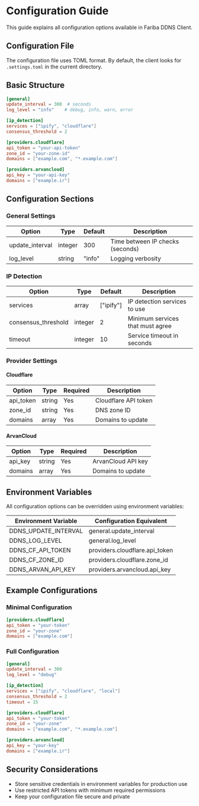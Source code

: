 # Configuration Guide

This guide explains all configuration options available in Fariba DDNS Client.

## Configuration File

The configuration file uses TOML format. By default, the client looks for `.settings.toml` in the current directory.

## Basic Structure

```toml
[general]
update_interval = 300  # seconds
log_level = "info"    # debug, info, warn, error

[ip_detection]
services = ["ipify", "cloudflare"]
consensus_threshold = 2

[providers.cloudflare]
api_token = "your-api-token"
zone_id = "your-zone-id"
domains = ["example.com", "*.example.com"]

[providers.arvancloud]
api_key = "your-api-key"
domains = ["example.ir"]
```

## Configuration Sections

### General Settings

| Option | Type | Default | Description |
|--------|------|---------|-------------|
| update_interval | integer | 300 | Time between IP checks (seconds) |
| log_level | string | "info" | Logging verbosity |

### IP Detection

| Option | Type | Default | Description |
|--------|------|---------|-------------|
| services | array | ["ipify"] | IP detection services to use |
| consensus_threshold | integer | 2 | Minimum services that must agree |
| timeout | integer | 10 | Service timeout in seconds |

### Provider Settings

#### Cloudflare

| Option | Type | Required | Description |
|--------|------|----------|-------------|
| api_token | string | Yes | Cloudflare API token |
| zone_id | string | Yes | DNS zone ID |
| domains | array | Yes | Domains to update |

#### ArvanCloud

| Option | Type | Required | Description |
|--------|------|----------|-------------|
| api_key | string | Yes | ArvanCloud API key |
| domains | array | Yes | Domains to update |

## Environment Variables

All configuration options can be overridden using environment variables:

| Environment Variable | Configuration Equivalent |
|---------------------|-------------------------|
| DDNS_UPDATE_INTERVAL | general.update_interval |
| DDNS_LOG_LEVEL | general.log_level |
| DDNS_CF_API_TOKEN | providers.cloudflare.api_token |
| DDNS_CF_ZONE_ID | providers.cloudflare.zone_id |
| DDNS_ARVAN_API_KEY | providers.arvancloud.api_key |

## Example Configurations

### Minimal Configuration
```toml
[providers.cloudflare]
api_token = "your-token"
zone_id = "your-zone"
domains = ["example.com"]
```

### Full Configuration
```toml
[general]
update_interval = 300
log_level = "debug"

[ip_detection]
services = ["ipify", "cloudflare", "local"]
consensus_threshold = 2
timeout = 15

[providers.cloudflare]
api_token = "your-token"
zone_id = "your-zone"
domains = ["example.com", "*.example.com"]

[providers.arvancloud]
api_key = "your-key"
domains = ["example.ir"]
```

## Security Considerations

- Store sensitive credentials in environment variables for production use
- Use restricted API tokens with minimum required permissions
- Keep your configuration file secure and private 